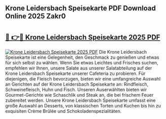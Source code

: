 ## Krone Leidersbach Speisekarte PDF Download Online 2025 Zakr0

# <h2><a href="http://gca8ivl.nevu.top/?p=Krone+Leidersbach+Speisekarte">🔗 👉🔴 Krone Leidersbach Speisekarte 2025 PDF</a></h2>

[![Krone Leidersbach Speisekarte 2025 PDF](https://i.imgur.com/dBaPXMq.png)](http://gca8ivl.nevu.top/?p=Krone+Leidersbach+Speisekarte)
Die Krone Leidersbach Speisekarte ist eine Gelegenheit, den Geschmack zu genießen und etwas für sich selbst zu wählen. Wenn Sie etwas Leichtes und Frisches suchen, empfehlen wir Ihnen, unsere Salate aus unserer Salatabteilung auf der Krone Leidersbach Speisekarte unserer Cafeteria zu probieren. Für diejenigen, die Fleisch bevorzugen, bieten wir eine umfangreiche Auswahl an Gerichten auf der Krone Leidersbach Speisekarte an: Rindfleisch, Schweinefleisch, Huhn und Fisch. Unseren Auserwählten bieten wir Gourmet-Gerichte wie Schaschlik und Steak an, die bei frischem Feuer zubereitet werden. Unsere Krone Leidersbach Speisekarte umfasst eine große Auswahl an Desserts, von klassischen Torten und Kuchen bis hin zu exquisiten Crème Brûlée und Schokoladenspezialitäten.
